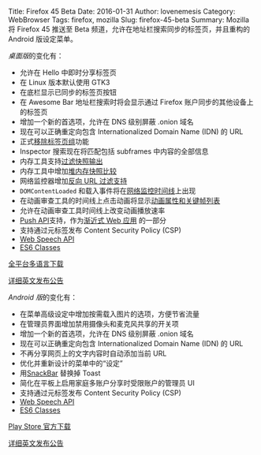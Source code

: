 Title: Firefox 45 Beta
Date: 2016-01-31
Author: lovenemesis
Category: WebBrowser
Tags: firefox, mozilla
Slug: firefox-45-beta
Summary: Mozilla 将 Firefox 45 推送至 Beta 频道，允许在地址栏搜索同步的标签页，并且重构的 Android 版设定菜单。

*桌面版*的变化有：

* 允许在 Hello 中即时分享标签页
* 在 Linux 版本默认使用 GTK3 
* 在底栏显示已同步的标签页按钮
* 在 Awesome Bar 地址栏搜索时将会显示通过 Firefox 账户同步的其他设备上的标签页
* 增加一个新的首选项，允许在 DNS 级别屏蔽 .onion 域名
* 现在可以正确重定向包含 Internationalized Domain Name (IDN) 的 URL
* 正式[移除标签页组](https://support.mozilla.org/kb/tab-groups-removal)功能
* Inspector 搜索现在将匹配包括 subframes 中内容的全部信息
* 内存工具支持[过滤快照输出](https://developer.mozilla.org/en-US/docs/Tools/Memory#Analyzing_a_snapshot)
* 内存工具中增加[堆内存快照比较](https://developer.mozilla.org/en-US/docs/Tools/Memory#Diffing_heap_snapshots)
* 网络监控器增加[反向 URL 过滤支持](https://developer.mozilla.org/en-US/docs/Tools/Network_Monitor#Filtering_by_URL)
* `DOMContentLoaded` 和载入事件将在[网络监控时间线](https://developer.mozilla.org/en-US/docs/Tools/Network_Monitor#Timeline)上出现
* 在动画审查工具的时间线上点击动画将显示[动画属性和关键帧列表](https://www.youtube.com/watch?v=Un3u4wuGT8Q)
* 允许在动画审查工具时间线上改变动画播放速率
* [Push API](https://developer.mozilla.org/en-US/docs/Web/API/Push_API)支持，作为[渐近式 Web 应用](https://blog.mozilla.org/futurereleases/2015/11/17/extending-the-webs-capabilities-in-firefox-and-beyond/%E2%80%9D) 的一部分
* 支持通过元标签发布 Content Security Policy (CSP) 
* [Web Speech API](https://developer.mozilla.org/en-US/docs/Web/API/Web_Speech_API)
* [ES6 Classes](https://developer.mozilla.org/docs/Web/JavaScript/Reference/Classes)

[全平台多语言下载](https://www.mozilla.org/en-US/firefox/beta/all/)

[详细英文发布公告](https://www.mozilla.org/en-US/firefox/45.0beta/releasenotes/)

*Android 版*的变化有：

* 在菜单高级设定中增加按需载入图片的选项，方便节省流量
* 在管理员界面增加禁用摄像头和麦克风共享的开关项
* 增加一个新的首选项，允许在 DNS 级别屏蔽 .onion 域名
* 现在可以正确重定向包含 Internationalized Domain Name (IDN) 的 URL
* 不再分享网页上的文字内容时自动添加当前 URL
* 优化并重新设计的菜单中的“设定”
* 用[SnackBar](http://www.google.com/design/spec/components/snackbars-toasts.html) 替换掉 Toast
* 简化在平板上启用家庭多账户分享时受限账户的管理员 UI
* 支持通过元标签发布 Content Security Policy (CSP) 
* [Web Speech API](https://developer.mozilla.org/en-US/docs/Web/API/Web_Speech_API)
* [ES6 Classes](https://developer.mozilla.org/docs/Web/JavaScript/Reference/Classes)

[Play Store 官方下载](https://play.google.com/store/apps/details?id=org.mozilla.firefox_beta&referrer=utm_source%3Dmozilla%26utm_medium%3DReferral%26utm_campaign%3Dmozilla-org)

[详细英文发布公告](https://www.mozilla.org/en-US/firefox/android/45.0beta/releasenotes/)

